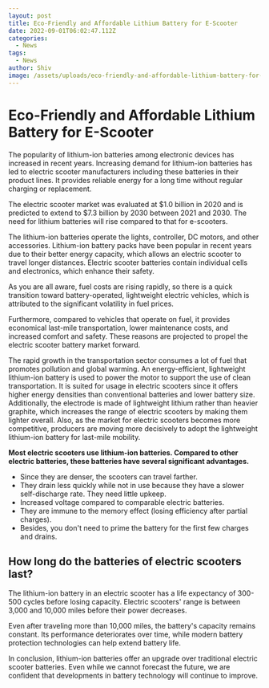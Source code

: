 ```yaml
---
layout: post
title: Eco-Friendly and Affordable Lithium Battery for E-Scooter
date: 2022-09-01T06:02:47.112Z
categories:
  - News
tags:
  - News
author: Shiv
image: /assets/uploads/eco-friendly-and-affordable-lithium-battery-for-e-scooter.jpg
---
```

<h1>Eco-Friendly and Affordable Lithium Battery for E-Scooter</h1>
<p>The popularity of lithium-ion batteries among electronic devices has increased in recent years. Increasing demand for lithium-ion batteries has led to electric scooter manufacturers including these batteries in their product lines. It provides reliable energy for a long time without regular charging or replacement.</p>
<p>The electric scooter market was evaluated at $1.0 billion in 2020 and is predicted to extend to $7.3 billion by 2030 between 2021 and 2030. The need for lithium batteries will rise compared to that for e-scooters.</p>
<p>The lithium-ion batteries operate the lights, controller, DC motors, and other accessories. Lithium-ion battery packs have been popular in recent years due to their better energy capacity, which allows an electric scooter to travel longer distances. Electric scooter batteries contain individual cells and electronics, which enhance their safety.</p>
<p>As you are all aware, fuel costs are rising rapidly, so there is a quick transition toward battery-operated, lightweight electric vehicles, which is attributed to the significant volatility in fuel prices.</p>
<p>Furthermore, compared to vehicles that operate on fuel, it provides economical last-mile transportation, lower maintenance costs, and increased comfort and safety. These reasons are projected to propel the electric scooter battery market forward.</p>

<p>The rapid growth in the transportation sector consumes a lot of fuel that promotes pollution and global warming. An energy-efficient, lightweight lithium-ion battery is used to power the motor to support the use of clean transportation. It is suited for usage in electric scooters since it offers higher energy densities than conventional batteries and lower battery size. Additionally, the electrode is made of lightweight lithium rather than heavier graphite, which increases the range of electric scooters by making them lighter overall. Also, as the market for electric scooters becomes more competitive, producers are moving more decisively to adopt the lightweight lithium-ion battery for last-mile mobility.</p>

<p><b>Most electric scooters use lithium-ion batteries. Compared to other electric batteries, these batteries have several significant advantages.</b></p>
<ul>
<li>Since they are denser, the scooters can travel farther.</li>
<li>They drain less quickly while not in use because they have a slower self-discharge rate.
They need little upkeep.</li>
<li>Increased voltage compared to comparable electric batteries.</li>
<li>They are immune to the memory effect (losing efficiency after partial charges).</li>
<li>Besides, you don't need to prime the battery for the first few charges and drains.</li>
</ul>

<h2>How long do the batteries of electric scooters last?</h2>

<p>The lithium-ion battery in an electric scooter has a life expectancy of 300-500 cycles before losing capacity. Electric scooters' range is between 3,000 and 10,000 miles before their power decreases.</p>
<p>Even after traveling more than 10,000 miles, the battery's capacity remains constant. Its performance deteriorates over time, while modern battery protection technologies can help extend battery life.</p>
<p>In conclusion, lithium-ion batteries offer an upgrade over traditional electric scooter batteries. Even while we cannot forecast the future, we are confident that developments in battery technology will continue to improve.</p>